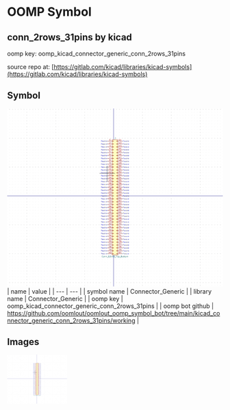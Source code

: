 # OOMP Symbol  
## conn_2rows_31pins  by kicad  
  
oomp key: oomp_kicad_connector_generic_conn_2rows_31pins  
  
source repo at: [https://gitlab.com/kicad/libraries/kicad-symbols](https://gitlab.com/kicad/libraries/kicad-symbols)  
## Symbol  
  
[![working.png](working_600.png)](working.png)  
| name | value | 
| --- | --- | 
| symbol name | Connector_Generic | 
| library name | Connector_Generic | 
| oomp key | oomp_kicad_connector_generic_conn_2rows_31pins | 
| oomp bot github | https://github.com/oomlout/oomlout_oomp_symbol_bot/tree/main/kicad_connector_generic_conn_2rows_31pins/working | 
## Images  
  
[![working.png](working_140.png)](working.png)  
